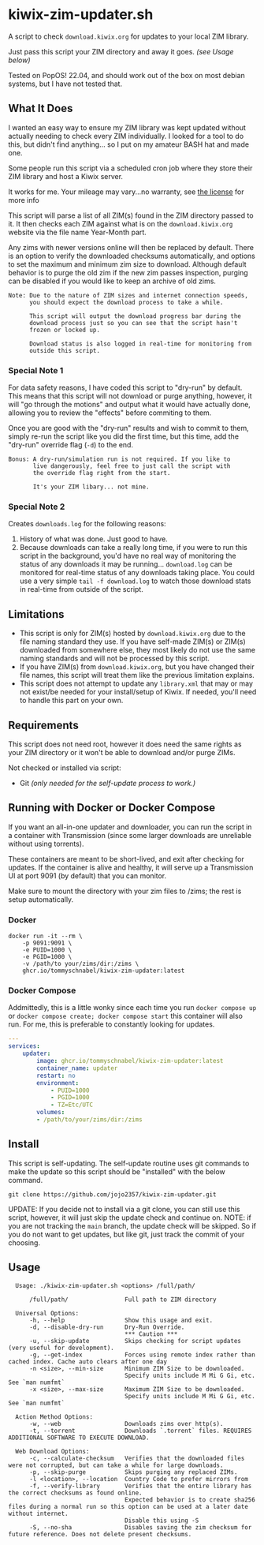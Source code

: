 # kiwix-zim-updater.sh

A script to check `download.kiwix.org` for updates to your local ZIM library.

Just pass this script your ZIM directory and away it goes. *(see Usage below)*

Tested on PopOS! 22.04, and should work out of the box on most debian systems, but I have not tested that.

## What It Does

I wanted an easy way to ensure my ZIM library was kept updated without actually needing to check every ZIM individually. I looked for a tool to do this, but didn't find anything... so I put on my amateur BASH hat and made one.

Some people run this script via a scheduled cron job where they store their ZIM library and host a Kiwix server. <!-- After it's complete, I follow it up with an automated call to update my `library.xml` for the Kiwix server (Note: this part is not provided via this script). This keeps my ZIM library and Kiwix server updated.-->

It works for me. Your mileage may vary...no warranty, see [the license](./LICENSE) for more info

This script will parse a list of all ZIM(s) found in the ZIM directory passed to it. It then checks each ZIM against what is on the `download.kiwix.org` website via the file name Year-Month part.

Any zims with newer versions online will then be replaced by default. There is an option to verify the downloaded checksums automatically, and options to set the maximum and minimum zim size to download. Although default behavior is to purge the old zim if the new zim passes inspection, purging can be disabled if you would like to keep an archive of old zims.

```text
Note: Due to the nature of ZIM sizes and internet connection speeds, 
      you should expect the download process to take a while.

      This script will output the download progress bar during the 
      download process just so you can see that the script hasn't 
      frozen or locked up.

      Download status is also logged in real-time for monitoring from
      outside this script.
```

### Special Note 1

For data safety reasons, I have coded this script to "dry-run" by default. This means that this script will not download or purge anything, however, it will "go through the motions" and output what it would have actually done, allowing you to review the "effects" before commiting to them.

Once you are good with the "dry-run" results and wish to commit to them, simply re-run the script like you did the first time, but this time, add the "dry-run" override flag (`-d`) to the end.

```text
Bonus: A dry-run/simulation run is not required. If you like to 
       live dangerously, feel free to just call the script with 
       the override flag right from the start. 

       It's your ZIM libary... not mine.
```

### Special Note 2

Creates `downloads.log` for the following reasons:

1. History of what was done. Just good to have.
2. Because downloads can take a really long time, if you were to run this script in the background, you'd have no real way of monitoring the status of any downloads it may be running... `download.log` can be monitored for real-time status of any downloads taking place. You could use a very simple `tail -f download.log` to watch those download stats in real-time from outside of the script.

## Limitations

- This script is only for ZIM(s) hosted by `download.kiwix.org` due to the file naming standard they use. If you have self-made ZIM(s) or ZIM(s) downloaded from somewhere else, they most likely do not use the same naming standards and will not be processed by this script.
- If you have ZIM(s) from `download.kiwix.org`, but you have changed their file names, this script will treat them like the previous limitation explains.
- This script does not attempt to update any `library.xml` that may or may not exist/be needed for your install/setup of Kiwix. If needed, you'll need to handle this part on your own.

## Requirements

This script does not need root, however it does need the same rights as your ZIM directory or it won't be able to download and/or purge ZIMs.

Not checked or installed via script:

- Git *(only needed for the self-update process to work.)*

## Running with Docker or Docker Compose
If you want an all-in-one updater and downloader, you can run the script in a container with Transmission (since some larger downloads are unreliable without using torrents).

These containers are meant to be short-lived, and exit after checking for updates. If the container is alive and healthy, it will serve up a Transmission UI at port 9091 (by default) that you can monitor.

Make sure to mount the directory with your zim files to /zims; the rest is setup automatically.

### Docker
```shell
docker run -it --rm \
    -p 9091:9091 \
    -e PUID=1000 \
    -e PGID=1000 \
    -v /path/to your/zims/dir:/zims \
    ghcr.io/tommyschnabel/kiwix-zim-updater:latest
```

### Docker Compose
Addmittedly, this is a little wonky since each time you run `docker compose up` or `docker compose create; docker compose start` this container will also run. For me, this is preferable to constantly looking for updates.

```yaml
---
services:
    updater:
        image: ghcr.io/tommyschnabel/kiwix-zim-updater:latest
        container_name: updater
        restart: no
        environment:
            - PUID=1000
            - PGID=1000
            - TZ=Etc/UTC
        volumes:
        - /path/to/your/zims/dir:/zims
```

## Install

This script is self-updating. The self-update routine uses git commands to make the update so this script should be "installed" with the below command.

```shell
git clone https://github.com/jojo2357/kiwix-zim-updater.git
```

UPDATE: If you decide not to install via a git clone, you can still use this script, however, it will just skip the update check and continue on.
NOTE: if you are not tracking the `main` branch, the update check will be skipped. So if you do not want to get updates, but like git, just track the commit of your choosing.

## Usage

```text
  Usage: ./kiwix-zim-updater.sh <options> /full/path/
  
      /full/path/                Full path to ZIM directory
  
  Universal Options:
      -h, --help                 Show this usage and exit.
      -d, --disable-dry-run      Dry-Run Override.
                                 *** Caution ***   
      -u, --skip-update          Skips checking for script updates (very useful for development).
      -g, --get-index            Forces using remote index rather than cached index. Cache auto clears after one day
      -n <size>, --min-size      Minimum ZIM Size to be downloaded.
                                 Specify units include M Mi G Gi, etc. See `man numfmt`
      -x <size>, --max-size      Maximum ZIM Size to be downloaded.
                                 Specify units include M Mi G Gi, etc. See `man numfmt`      
                                 
  Action Method Options:
      -w, --web                  Downloads zims over http(s).
      -t, --torrent              Downloads `.torrent` files. REQUIRES ADDITIONAL SOFTWARE TO EXECUTE DOWNLOAD.
      
  Web Download Options:
      -c, --calculate-checksum   Verifies that the downloaded files were not corrupted, but can take a while for large downloads.
      -p, --skip-purge           Skips purging any replaced ZIMs.
      -l <location>, --location  Country Code to prefer mirrors from
      -f, --verify-library       Verifies that the entire library has the correct checksums as found online.
                                 Expected behavior is to create sha256 files during a normal run so this option can be used at a later date without internet.
                                 Disable this using -S
      -S, --no-sha               Disables saving the zim checksum for future reference. Does not delete present checksums.
```
